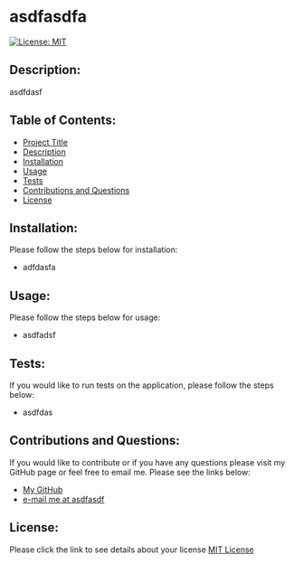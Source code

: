 
# asdfasdfa 
[![License: MIT](https://img.shields.io/badge/License-MIT-yellow.svg)](https://opensource.org/licenses/MIT) 
## Description:
  asdfdasf
## Table of Contents:
  * [Project Title](#asdfasdfa)
  * [Description](#description)
  * [Installation](#installation)
  * [Usage](#usage)
  * [Tests](#tests)
  * [Contributions and Questions](#contributions-and-questions)
  * [License](#license)
    
## Installation:
  Please follow the steps below for installation:
  * adfdasfa

## Usage:
  Please follow the steps below for usage:
  * asdfadsf

## Tests:
  If you would like to run tests on the application, please follow the steps below:
  * asdfdas

## Contributions and Questions:
  If you would like to contribute or if you have any questions please visit my GitHub page or feel free to email me. Please see the links below:
  * [My GitHub](https:github.com/asdfadsf/)
  * [e-mail me at asdfasdf](mailto:asdfasdf)

## License:
  Please click the link to see details about your license
  [MIT License](https://choosealicense.com/licenses/mit/)

  